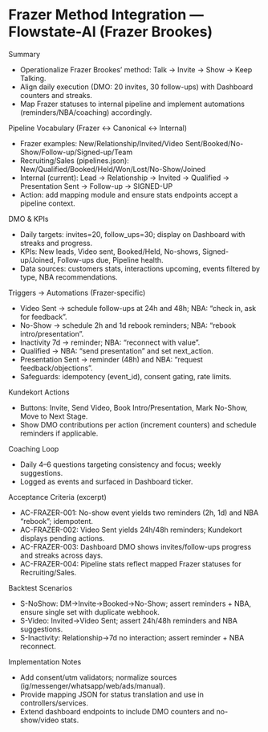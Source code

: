 # Frazer Method Integration — Flowstate-AI (Frazer Brookes)

Summary
- Operationalize Frazer Brookes’ method: Talk → Invite → Show → Keep Talking.
- Align daily execution (DMO: 20 invites, 30 follow-ups) with Dashboard counters and streaks.
- Map Frazer statuses to internal pipeline and implement automations (reminders/NBA/coaching) accordingly.

Pipeline Vocabulary (Frazer ↔ Canonical ↔ Internal)
- Frazer examples: New/Relationship/Invited/Video Sent/Booked/No-Show/Follow-up/Signed-up/Team
- Recruiting/Sales (pipelines.json): New/Qualified/Booked/Held/Won/Lost/No-Show/Joined
- Internal (current): Lead → Relationship → Invited → Qualified → Presentation Sent → Follow-up → SIGNED-UP
- Action: add mapping module and ensure stats endpoints accept a pipeline context.

DMO & KPIs
- Daily targets: invites=20, follow_ups=30; display on Dashboard with streaks and progress.
- KPIs: New leads, Video sent, Booked/Held, No-shows, Signed-up/Joined, Follow-ups due, Pipeline health.
- Data sources: customers stats, interactions upcoming, events filtered by type, NBA recommendations.

Triggers → Automations (Frazer-specific)
- Video Sent → schedule follow-ups at 24h and 48h; NBA: “check in, ask for feedback”.
- No-Show → schedule 2h and 1d rebook reminders; NBA: “rebook intro/presentation”.
- Inactivity 7d → reminder; NBA: “reconnect with value”.
- Qualified → NBA: “send presentation” and set next_action.
- Presentation Sent → reminder (48h) and NBA: “request feedback/objections”.
- Safeguards: idempotency (event_id), consent gating, rate limits.

Kundekort Actions
- Buttons: Invite, Send Video, Book Intro/Presentation, Mark No-Show, Move to Next Stage.
- Show DMO contributions per action (increment counters) and schedule reminders if applicable.

Coaching Loop
- Daily 4–6 questions targeting consistency and focus; weekly suggestions.
- Logged as events and surfaced in Dashboard ticker.

Acceptance Criteria (excerpt)
- AC-FRAZER-001: No-show event yields two reminders (2h, 1d) and NBA “rebook”; idempotent.
- AC-FRAZER-002: Video Sent yields 24h/48h reminders; Kundekort displays pending actions.
- AC-FRAZER-003: Dashboard DMO shows invites/follow-ups progress and streaks across days.
- AC-FRAZER-004: Pipeline stats reflect mapped Frazer statuses for Recruiting/Sales.

Backtest Scenarios
- S-NoShow: DM→Invite→Booked→No-Show; assert reminders + NBA, ensure single set with duplicate webhook.
- S-Video: Invited→Video Sent; assert 24h/48h reminders and NBA suggestions.
- S-Inactivity: Relationship→7d no interaction; assert reminder + NBA reconnect.

Implementation Notes
- Add consent/utm validators; normalize sources (ig/messenger/whatsapp/web/ads/manual).
- Provide mapping JSON for status translation and use in controllers/services.
- Extend dashboard endpoints to include DMO counters and no-show/video stats.
